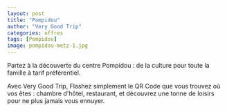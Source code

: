 ```yaml
---
layout: post
title: "Pompidou"
author: "Very Good Trip"
categories: offres
tags: [Pompidou]
image: pompidou-metz-1.jpg
---
```

Partez à la découverte du centre Pompidou : de la culture pour toute la famille à tarif préférentiel.


Avec Very Good Trip, Flashez simplement le QR Code que vous trouvez où vos êtes : chambre d'hôtel, restaurant, et découvrez une tonne de loisirs pour ne plus jamais vous ennuyer.
